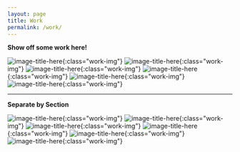 ```yaml
---
layout: page
title: Work
permalink: /work/
---
```


**Show off some work here!**

![image-title-here](img/work.jpg){:class="work-img"}
![image-title-here](img/work.jpg){:class="work-img"}
![image-title-here](img/work.jpg){:class="work-img"}
![image-title-here](img/work.jpg){:class="work-img"}
![image-title-here](img/work.jpg){:class="work-img"}
![image-title-here](img/work.jpg){:class="work-img"}

__________

**Separate by Section**

![image-title-here](img/work.jpg){:class="work-img"}
![image-title-here](img/work.jpg){:class="work-img"}
![image-title-here](img/work.jpg){:class="work-img"}
![image-title-here](img/work.jpg){:class="work-img"}
![image-title-here](img/work.jpg){:class="work-img"}
![image-title-here](img/work.jpg){:class="work-img"}
